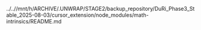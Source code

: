 ../..//mnt/h/ARCHIVE/.UNWRAP/STAGE2/backup_repository/DuRi_Phase3_Stable_2025-08-03/cursor_extension/node_modules/math-intrinsics/README.md